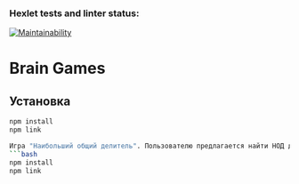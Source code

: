 ### Hexlet tests and linter status:
[![Maintainability](https://api.codeclimate.com/v1/badges/3234b710c63f51cb3645/maintainability)](https://codeclimate.com/github/twqstty/frontend-project-44/maintainability)


# Brain Games
## Установка
```bash
npm install
npm link

Игра "Наибольший общий делитель". Пользователю предлагается найти НОД двух случайных чисел.
```bash
npm install
npm link